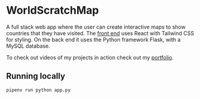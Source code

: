 # WorldScratchMap

A full stack web app where the user can create interactive maps to show countries that they have visited. The [front end](https://github.com/BenUnyolo/worldscratchmap) uses React with Tailwind CSS for styling. On the back end it uses the Python framework Flask, with a MySQL database.

To check out videos of my projects in action check out my [portfolio](https://benunyolo.com/).

## Running locally

`pipenv run python app.py`
